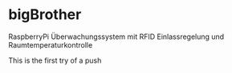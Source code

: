 # bigBrother
RaspberryPi   Überwachungssystem mit RFID Einlassregelung und Raumtemperaturkontrolle


This is the first try of a push